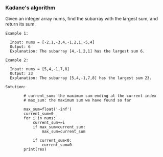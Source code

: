 ### Kadane's algorithm
Given an integer array nums, find the subarray with the largest sum, and return its sum.
```
Example 1:
  
  Input: nums = [-2,1,-3,4,-1,2,1,-5,4]
  Output: 6
  Explanation: The subarray [4,-1,2,1] has the largest sum 6.

Example 2:
  
  Input: nums = [5,4,-1,7,8]
  Output: 23
  Explanation: The subarray [5,4,-1,7,8] has the largest sum 23.

Sotution:

        # current_sum: the maximum sum ending at the current index
        # max_sum: the maximum sum we have found so far

        max_sum=float('-inf')
        current_sum=0
        for i in nums:
            current_sum+=i
            if max_sum<current_sum:
                max_sum=current_sum
            
            if current_sum<0:
                current_sum=0
        print(res)
```
